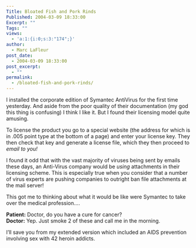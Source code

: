 ```yaml
---
Title: Bloated Fish and Pork Rinds
Published: 2004-03-09 18:33:00
Excerpt: ""
Tags: ""
views:
  - 'a:1:{i:0;s:3:"174";}'
author:
  - Marc LaFleur
post_date:
  - 2004-03-09 18:33:00
post_excerpt:
  - ""
permalink:
  - /bloated-fish-and-pork-rinds/
---
```

<div class="Section1"> <p>I installed the corporate edition of Symantec AntiVirus&nbsp;for the first time yesterday. And aside from the poor quality of their documentation (my god this thing is confusing) I think I like it. But I found their licensing model quite amusing.</p> <p>To license the product you go to a special website (the address for which is in .005 point type at the bottom of a page) and enter your license key. They then check that key and generate a license file, which they then proceed to <i><span style='font-style:italic'>email to you!</span></i></p> <p>I found it odd that with the vast majority of viruses being sent by emails these days, an Anti-Virus company would be <i><span style='font-style:italic'>using</span></i> attachments in their licensing scheme. This is especially true when you consider that a number of virus experts are pushing companies to outright ban file attachments at the mail server!</p> <p>This got me to thinking about what it would be like were Symantec to take over the medical profession&hellip;.</p> <p><b><span style='; font-weight:bold'>Patient:</span></b> Doctor, do you have a cure for cancer?<br /> <b><span style='font-weight:bold'>Doctor:</span></b> Yep. Just smoke 2 of these and call me in the morning.</p> <p>I&rsquo;ll save you from my extended version which included an AIDS prevention involving sex with 42 heroin addicts.</p></div>